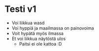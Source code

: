 # Testi v1
- Voi liikkua wasd
- Voi hyppiä ja maailmassa on painovoima
- Voit hypätä myös ilmassa
- Et voi liikkua näytöstä ulos
	- Paitsi ei ole kattoa :D